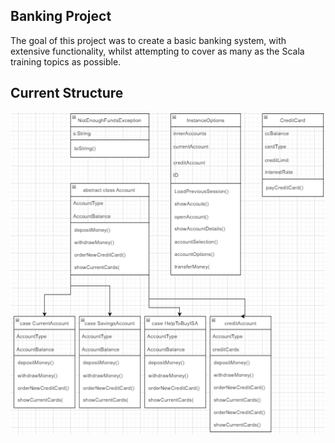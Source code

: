 Banking Project
--------------------------------------------------------------
The goal of this project was to create a basic banking system, with extensive functionality, whilst attempting to cover as many as the Scala training topics as possible. 

Current Structure 
--------------------------------------------------------------
![Screenshot](ClassHierarchy.png)


